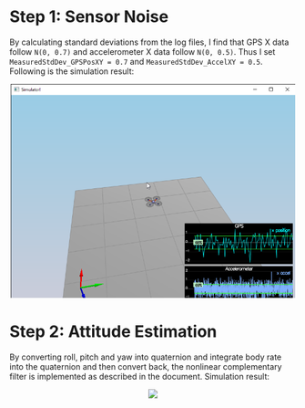 # Step 1: Sensor Noise
By calculating standard deviations from the log files, I find that GPS X data follow `N(0, 0.7)` and accelerometer X data follow `N(0, 0.5)`.
Thus I set `MeasuredStdDev_GPSPosXY = 0.7` and `MeasuredStdDev_AccelXY = 0.5`. Following is the simulation result:
<p align="center">
<img src="images/s1.png" width="500"/>
</p>

# Step 2: Attitude Estimation
By converting roll, pitch and yaw into quaternion and integrate body rate into the quaternion and then convert back, the nonlinear complementary filter is implemented as described in the document. Simulation result:
<p align="center">
<img src="images/s2.gif" width="500"/>
</p>
